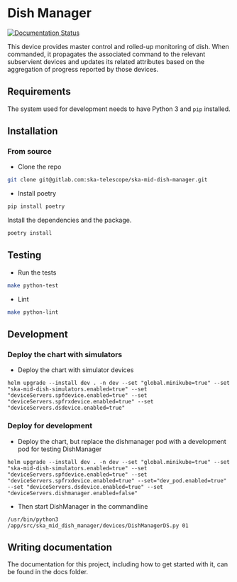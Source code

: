 Dish Manager
============

[![Documentation Status](https://readthedocs.org/projects/ska-telescope-ska-mid-dish-manager/badge/?version=latest)](https://developer.skao.int/projects/ska-mid-dish-manager/en/latest/?badge=latest)

This device provides master control and rolled-up monitoring of dish. When commanded, it propagates the associated command to the relevant subservient devices and updates its related attributes based on the aggregation of progress reported by those devices.

## Requirements

The system used for development needs to have Python 3 and `pip` installed.

## Installation

### From source

- Clone the repo

```bash
git clone git@gitlab.com:ska-telescope/ska-mid-dish-manager.git
```

- Install poetry

```bash
pip install poetry
```

Install the dependencies and the package.

```bash
poetry install
```

## Testing

- Run the tests

```bash
make python-test
```

- Lint

```bash
make python-lint
```

## Development

### Deploy the chart with simulators

- Deploy the chart with simulator devices

```
helm upgrade --install dev . -n dev --set "global.minikube=true" --set "ska-mid-dish-simulators.enabled=true" --set "deviceServers.spfdevice.enabled=true" --set "deviceServers.spfrxdevice.enabled=true" --set "deviceServers.dsdevice.enabled=true" 
```

### Deploy for development

- Deploy the chart, but replace the dishmanager pod with a development pod for testing DishManager

```
helm upgrade --install dev . -n dev --set "global.minikube=true" --set "ska-mid-dish-simulators.enabled=true" --set "deviceServers.spfdevice.enabled=true" --set "deviceServers.spfrxdevice.enabled=true" --set="dev_pod.enabled=true" --set "deviceServers.dsdevice.enabled=true" --set "deviceServers.dishmanager.enabled=false" 
```

- Then start DishManager in the commandline

```
/usr/bin/python3 /app/src/ska_mid_dish_manager/devices/DishManagerDS.py 01
```

## Writing documentation

The documentation for this project, including how to get started with it, can be found in the docs folder.
